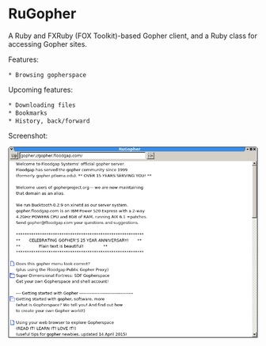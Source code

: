 RuGopher
========

A Ruby and FXRuby (FOX Toolkit)-based Gopher client, and a Ruby class for accessing Gopher sites.

Features:

	* Browsing gopherspace

Upcoming features:

	* Downloading files
	* Bookmarks
	* History, back/forward

Screenshot:

![Screenshot](screenshots/screen1.png)
